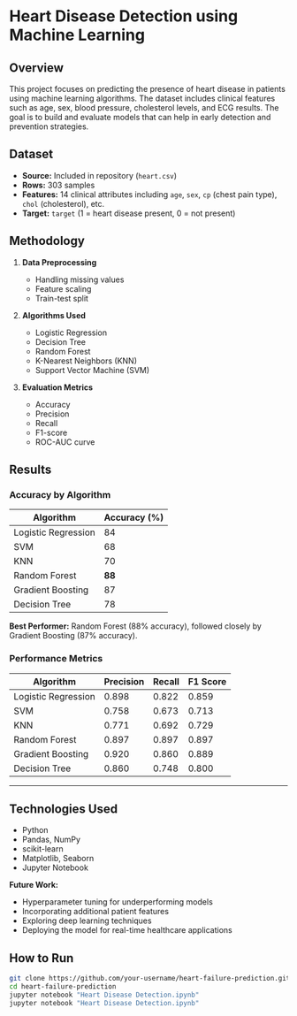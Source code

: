 # Heart Disease Detection using Machine Learning

## Overview
This project focuses on predicting the presence of heart disease in patients using machine learning algorithms. The dataset includes clinical features such as age, sex, blood pressure, cholesterol levels, and ECG results. The goal is to build and evaluate models that can help in early detection and prevention strategies.

## Dataset
- **Source:** Included in repository (`heart.csv`)
- **Rows:** 303 samples
- **Features:** 14 clinical attributes including `age`, `sex`, `cp` (chest pain type), `chol` (cholesterol), etc.
- **Target:** `target` (1 = heart disease present, 0 = not present)

## Methodology
1. **Data Preprocessing**
   - Handling missing values
   - Feature scaling
   - Train-test split

2. **Algorithms Used**
   - Logistic Regression
   - Decision Tree
   - Random Forest
   - K-Nearest Neighbors (KNN)
   - Support Vector Machine (SVM)

3. **Evaluation Metrics**
   - Accuracy
   - Precision
   - Recall
   - F1-score
   - ROC-AUC curve

## Results

### Accuracy by Algorithm
| Algorithm           | Accuracy (%) |
|---------------------|--------------|
| Logistic Regression | 84           |
| SVM                 | 68           |
| KNN                 | 70           |
| Random Forest       | **88**       |
| Gradient Boosting   | 87           |
| Decision Tree       | 78           |

**Best Performer:** Random Forest (88% accuracy), followed closely by Gradient Boosting (87% accuracy).

### Performance Metrics
| Algorithm           | Precision | Recall   | F1 Score |
|---------------------|-----------|----------|----------|
| Logistic Regression | 0.898     | 0.822    | 0.859    |
| SVM                 | 0.758     | 0.673    | 0.713    |
| KNN                 | 0.771     | 0.692    | 0.729    |
| Random Forest       | 0.897     | 0.897    | 0.897    |
| Gradient Boosting   | 0.920     | 0.860    | 0.889    |
| Decision Tree       | 0.860     | 0.748    | 0.800    |

---

## Technologies Used
- Python
- Pandas, NumPy
- scikit-learn
- Matplotlib, Seaborn
- Jupyter Notebook

**Future Work:**
- Hyperparameter tuning for underperforming models
- Incorporating additional patient features
- Exploring deep learning techniques
- Deploying the model for real-time healthcare applications


## How to Run
```bash
git clone https://github.com/your-username/heart-failure-prediction.git
cd heart-failure-prediction
jupyter notebook "Heart Disease Detection.ipynb"
jupyter notebook "Heart Disease Detection.ipynb"

